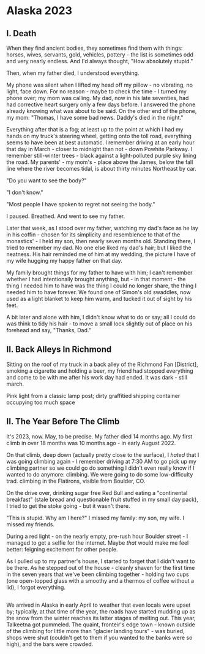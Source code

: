 # Alaska 2023

## I. Death

When they find ancient bodies, they sometimes find them with things: horses, wives, servants, gold, vehicles, pottery - the list is sometimes odd and very nearly endless. And I'd always thought, "How absolutely stupid." 

Then, when my father died, I understood everything.

My phone was silent when I lifted my head off my pillow - no vibrating, no light, face down. For no reason - maybe to check the time - I turned my phone over; my mom was calling. My dad, now in his late seventies, had had corrective heart surgery only a few days before. I answered the phone already knowing what was about to be said. On the other end of the phone, my mom: "Thomas, I have some bad news. Daddy's died in the night." 

Everything after that is a fog; at least up to the point at which I had my hands on my truck's steering wheel, getting onto the toll road, everything seems to have been at best automatic. I remember driving at an early hour that day in March - closer to midnight than not - down Powhite Parkway. I remember still-winter trees - black against a light-polluted purple sky lining the road. My parents' - my mom's - place above the James, below the fall line where the river becomes tidal, is about thirty minutes Northeast by car.

"Do you want to see the body?"

"I don't know."

"Most people I have spoken to regret not seeing the body."

I paused. Breathed. And went to see my father.
 
Later that week, as I stood over my father, watching my dad's face as he lay in his coffin - chosen for its simplicity and resemblence to that of the monastics' - I held my son, then nearly seven months old. Standing there, I tried to remember my dad. No one else liked my dad's hair; but I liked the neatness. His hair reminded me of him at my wedding, the picture I have of my wife hugging my happy father on that day. 

My family brought things for my father to have with him; I can't remember whether I had intentionally brought anything, but - in that moment - the thing I needed him to have was the thing I could no longer share, the thing I needed him to have forever. We found one of Simon's old swaddles, now used as a light blanket to keep him warm, and tucked it out of sight by his feet. 

A bit later and alone with him, I didn't know what to do or say; all I could do was think to tidy his hair - to move a small lock slightly out of place on his forehead and say, "Thanks, Dad."










## II. Back Alleys In Richmond

Sitting on the roof of my truck in a back alley of the Richmond Fan [District], smoking a cigarette and holding a beer, my friend had stopped everything and come to be with me after his work day had ended. It was dark - still march. 

Pink light from a classic lamp post; dirty graffitied shipping container occupying too much space

## II. The Year Before The Climb

It's 2023, now. May, to be precise. My father died 14 months ago. My first climb in over 18 months was 10 months ago - in early August 2022. 

On that climb, deep down (actually pretty close to the surface), I _hated_ that I was going climbing again - I remember driving at 7:30 AM to go pick up my climbing partner so we could go do something I didn't even really know if I wanted to do anymore: climbing. We were going to do some low-difficulty trad. climbing in the Flatirons, visible from Boulder, CO. 

On the drive over, drinking sugar free Red Bull and eating a "continental breakfast" (stale bread and questionable fruit stuffed in my small day pack), I tried to get the stoke going - but it wasn't there. 

"This is stupid. Why am I here?" I missed my family: my son, my wife. I missed my friends.

During a red light - on the nearly empty, pre-rush hour Boulder street - I managed to get a selfie for the internet. Maybe _that_ would make me feel better: feigning excitement for other people. 

As I pulled up to my partner's house, I started to forget that I didn't want to be there. As he stepped out of the house - cleanly shaven for the first time in the seven years that we've been climbing together - holding two cups (one open-topped glass with a smoothy and a thermos of coffee without a lid), I forgot everything. 


## 

We arrived in Alaska in early April to weather that even locals were upset by; typically, at that time of the year, the roads have started mudding
up as the snow from the winter reaches its latter stages of melting out. This year, Talkeetna got pummeled. The quaint, fronteir's edge town - known
outside of the climbing for little more than "glacier landing tours" - was buried, shops were shut (couldn't get to them if you wanted to the banks
were so high), and the bars were crowded. 
